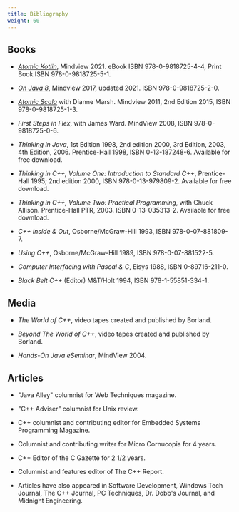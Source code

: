 ```yaml
---
title: Bibliography
weight: 60
---
```


## Books

- *[Atomic Kotlin](https://www.AtomicKotlin.com)*, Mindview 2021. eBook ISBN 978-0-9818725-4-4, Print Book ISBN 978-0-9818725-5-1.

- *[On Java 8](https://www.OnJava8.com)*, Mindview 2017, updated 2021. ISBN 978-0-9818725-2-0.

- *[Atomic Scala](https://www.AtomicScala.com)* with Dianne Marsh.
  Mindview 2011, 2nd Edition 2015, ISBN 978-0-9818725-1-3.

- *First Steps in Flex*, with James Ward. MindView 2008, ISBN 978-0-9818725-0-6.

- *Thinking in Java*, 1st Edition 1998, 2nd edition 2000, 3rd Edition, 2003,
  4th Edition, 2006. Prentice-Hall 1998, ISBN 0-13-187248-6.
  Available for free download.

- *Thinking in C++, Volume One: Introduction to Standard C++*, Prentice-Hall
  1995; 2nd edition 2000, ISBN 978-0-13-979809-2. Available for free download.

- *Thinking in C++, Volume Two: Practical Programming*, with Chuck Allison.
  Prentice-Hall PTR, 2003. ISBN 0-13-035313-2. Available for free download.

- *C++ Inside & Out*, Osborne/McGraw-Hill 1993, ISBN 978-0-07-881809-7.

- *Using C++*, Osborne/McGraw-Hill 1989, ISBN 978-0-07-881522-5.

- *Computer Interfacing with Pascal & C*, Eisys 1988, ISBN 0-89716-211-0.

- *Black Belt C++* (Editor) M&T/Holt 1994, ISBN 978-1-55851-334-1.

## Media

- *The World of C++*, video tapes created and published by Borland.

- *Beyond The World of C++*, video tapes created and published by Borland.

- *Hands-On Java eSeminar*, MindView 2004.

## Articles

- "Java Alley" columnist for Web Techniques magazine.

- "C++ Adviser" columnist for Unix review.

- C++ columnist and contributing editor for Embedded Systems Programming Magazine.

- Columnist and contributing writer for Micro Cornucopia for 4 years.

- C++ Editor of the C Gazette for 2 1/2 years.

- Columnist and features editor of The C++ Report.

- Articles have also appeared in Software Development, Windows Tech Journal, The
  C++ Journal, PC Techniques, Dr. Dobb's Journal, and Midnight Engineering.
